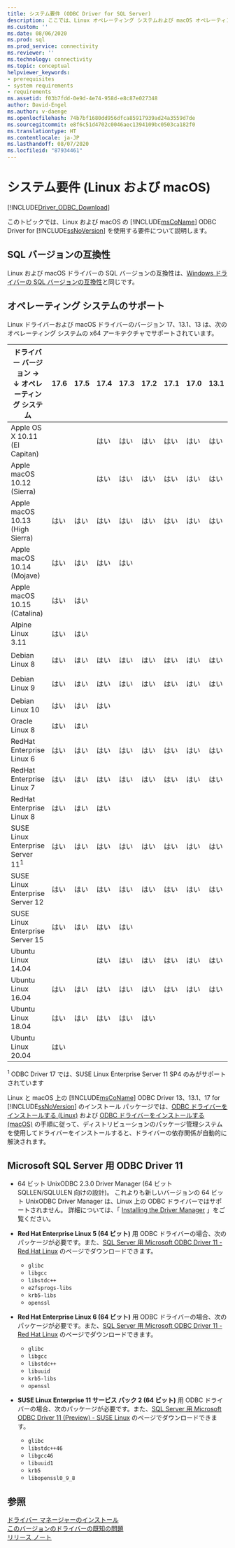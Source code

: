 ```yaml
---
title: システム要件 (ODBC Driver for SQL Server)
description: ここでは、Linux オペレーティング システムおよび macOS オペレーティング システムでの ODBC Driver for SQL Server のシステム要件について説明します。
ms.custom: ''
ms.date: 08/06/2020
ms.prod: sql
ms.prod_service: connectivity
ms.reviewer: ''
ms.technology: connectivity
ms.topic: conceptual
helpviewer_keywords:
- prerequisites
- system requirements
- requirements
ms.assetid: f03b7fdd-0e9d-4e74-958d-e8c87e027348
author: David-Engel
ms.author: v-daenge
ms.openlocfilehash: 74b7bf1680dd956dfca85917939ad24a3559d7de
ms.sourcegitcommit: e8f6c51d4702c0046aec1394109bc0503ca182f0
ms.translationtype: HT
ms.contentlocale: ja-JP
ms.lasthandoff: 08/07/2020
ms.locfileid: "87934461"
---
```

# <a name="system-requirements-linux-and-macos"></a>システム要件 (Linux および macOS)

[!INCLUDE[Driver_ODBC_Download](../../../includes/driver_odbc_download.md)]

このトピックでは、Linux および macOS の [!INCLUDE[msCoName](../../../includes/msconame_md.md)] ODBC Driver for [!INCLUDE[ssNoVersion](../../../includes/ssnoversion-md.md)] を使用する要件について説明します。

## <a name="sql-version-compatibility"></a>SQL バージョンの互換性

Linux および macOS ドライバーの SQL バージョンの互換性は、[Windows ドライバーの SQL バージョンの互換性](../windows/system-requirements-installation-and-driver-files.md#sql-version-compatibility)と同じです。

## <a name="operating-system-support"></a>オペレーティング システムのサポート

Linux ドライバーおよび macOS ドライバーのバージョン 17、13.1、13 は、次のオペレーティング システムの x64 アーキテクチャでサポートされています。

|ドライバー バージョン&nbsp;&#8594;<br />&#8595; オペレーティング システム     |17.6|17.5|17.4|17.3|17.2|17.1|17.0|13.1|13|
|-------------------------------|----|----|----|----|----|----|----|----|---|
|Apple OS X 10.11 (El Capitan)  |    |    |はい |はい |はい |はい |はい |はい |はい|
|Apple macOS 10.12 (Sierra)     |    |    |はい |はい |はい |はい |はい |はい |はい|
|Apple macOS 10.13 (High Sierra)|はい |はい |はい |はい |はい |はい |はい |はい |はい|
|Apple macOS 10.14 (Mojave)     |はい |はい |はい |はい |    |    |    |    |   |
|Apple macOS 10.15 (Catalina)   |はい |はい |    |    |    |    |    |    |   |
|Alpine Linux 3.11              |はい |はい |    |    |    |    |    |    |   |
|Debian Linux 8                 |はい |はい |はい |はい |はい |はい |はい |はい |はい|
|Debian Linux 9                 |はい |はい |はい |はい |はい |はい |はい |はい |はい|
|Debian Linux 10                |はい |はい |はい |    |    |    |    |    |   |
|Oracle Linux 8                 |はい |はい |    |    |    |    |    |    |   |
|RedHat Enterprise Linux 6      |はい |はい |はい |はい |はい |はい |はい |はい |はい|
|RedHat Enterprise Linux 7      |はい |はい |はい |はい |はい |はい |はい |はい |はい|
|RedHat Enterprise Linux 8      |はい |はい |はい |    |    |    |    |    |   |
|SUSE Linux Enterprise Server 11<sup>1</sup>|はい |はい |はい |はい |はい |はい |はい |はい |はい|
|SUSE Linux Enterprise Server 12|はい |はい |はい |はい |はい |はい |はい |はい |はい|
|SUSE Linux Enterprise Server 15|はい |はい |はい |はい |    |    |    |    |   |
|Ubuntu Linux 14.04             |    |    |はい |はい |はい |はい |はい |はい |はい|
|Ubuntu Linux 16.04             |はい |はい |はい |はい |はい |はい |はい |はい |はい|
|Ubuntu Linux 18.04             |はい |はい |はい |はい |はい |    |    |    |   |
|Ubuntu Linux 20.04             |はい |    |    |    |    |    |    |    |   |

<sup>1</sup> ODBC Driver 17 では、SUSE Linux Enterprise Server 11 SP4 のみがサポートされています

Linux と macOS 上の [!INCLUDE[msCoName](../../../includes/msconame_md.md)] ODBC Driver 13、13.1、17 for [!INCLUDE[ssNoVersion](../../../includes/ssnoversion-md.md)] のインストール パッケージでは、[ODBC ドライバーをインストールする (Linux)](installing-the-microsoft-odbc-driver-for-sql-server.md) および [ODBC ドライバーをインストールする (macOS)](install-microsoft-odbc-driver-sql-server-macos.md) の手順に従って、ディストリビューションのパッケージ管理システムを使用してドライバーをインストールすると、ドライバーの依存関係が自動的に解決されます。

## <a name="microsoft-odbc-driver-11-for-sql-server"></a>Microsoft SQL Server 用 ODBC Driver 11  
  
* 64 ビット UnixODBC 2.3.0 Driver Manager (64 ビット SQLLEN/SQLULEN 向けの設計)。 これよりも新しいバージョンの 64 ビット UnixODBC Driver Manager は、Linux 上の ODBC ドライバーではサポートされません。 詳細については、「 [Installing the Driver Manager](../../../connect/odbc/linux-mac/installing-the-driver-manager.md) 」をご覧ください。  
  
* **Red Hat Enterprise Linux 5 (64 ビット)** 用 ODBC ドライバーの場合、次のパッケージが必要です。また、[SQL Server 用 Microsoft ODBC Driver 11 - Red Hat Linux](https://go.microsoft.com/fwlink/?LinkId=267321) のページでダウンロードできます。  
  * `glibc`  
  * `libgcc`  
  * `libstdc++`  
  * `e2fsprogs-libs`  
  * `krb5-libs`  
  * `openssl`  
  
* **Red Hat Enterprise Linux 6 (64 ビット)** 用 ODBC ドライバーの場合、次のパッケージが必要です。また、[SQL Server 用 Microsoft ODBC Driver 11 - Red Hat Linux](https://go.microsoft.com/fwlink/?LinkId=267321) のページでダウンロードできます。  
  * `glibc`  
  * `libgcc`  
  * `libstdc++`  
  * `libuuid`  
  * `krb5-libs`  
  * `openssl`  
  
* **SUSE Linux Enterprise 11 サービス パック 2 (64 ビット)** 用 ODBC ドライバーの場合、次のパッケージが必要です。また、[SQL Server 用 Microsoft ODBC Driver 11 (Preview) - SUSE Linux](https://go.microsoft.com/fwlink/?LinkId=264916) のページでダウンロードできます。  
  * `glibc`  
  * `libstdc++46`  
  * `libgcc46`  
  * `libuuid1`  
  * `krb5`  
  * `libopenssl0_9_8`  
  
## <a name="see-also"></a>参照

[ドライバー マネージャーのインストール](../../../connect/odbc/linux-mac/installing-the-driver-manager.md)  
[このバージョンのドライバーの既知の問題](../../../connect/odbc/linux-mac/known-issues-in-this-version-of-the-driver.md)  
[リリース ノート](../../../connect/odbc/linux-mac/release-notes-odbc-sql-server-linux-mac.md)  
